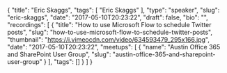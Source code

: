{
  "title": "Eric Skaggs",
  "tags": [
    "Eric Skaggs"
  ],
  "type": "speaker",
  "slug": "eric-skaggs",
  "date": "2017-05-10T20:23:22",
  "draft": false,
  "bio": "",
  "recordings": [
    {
      "title": "How to use Microsoft Flow to schedule Twitter posts",
      "slug": "how-to-use-microsoft-flow-to-schedule-twitter-posts",
      "thumbnail": "https://i.vimeocdn.com/video/634593479_295x166.jpg",
      "date": "2017-05-10T20:23:22",
      "meetups": [
        {
          "name": "Austin Office 365 and SharePoint User Group",
          "slug": "austin-office-365-and-sharepoint-user-group"
        }
      ],
      "tags": []
    }
  ]
}